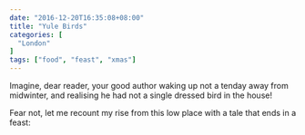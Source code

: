 ```yaml
---
date: "2016-12-20T16:35:08+08:00"
title: "Yule Birds"
categories: [
  "London"
]
tags: ["food", "feast", "xmas"]
---
```


Imagine, dear reader, your good author waking up not a tenday away from midwinter, and realising he had not a single dressed bird in the house!

Fear not, let me recount my rise from this low place with a tale that ends in a feast:
